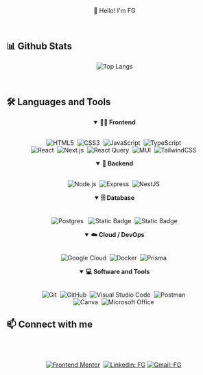 <p align="center">
👋 Hello! I'm FG
</p >

<br>
<h2 align="left">📊 Github Stats</h2>

<div align = "center">

![Top Langs](https://github-readme-stats.vercel.app/api/top-langs/?username=FG-ABC&theme=chartreuse-dark&hide_progress=true)

</div>
<br>

<div align = "center">

<h2 align = "left">🛠️ Languages and Tools</h2>

<details open>
<summary><b>🏄‍♂️ Frontend</b></summary>
<br>


![HTML5](https://img.shields.io/badge/-HTML5-E34F26?style=for-the-badge&logo=html5&logoColor=white)&nbsp;
![CSS3](https://img.shields.io/badge/-CSS3-1572B6?style=for-the-badge&logo=css3)&nbsp;
![JavaScript](https://img.shields.io/badge/Javascript-F7DF1E.svg?style=for-the-badge&logo=javascript&logoColor=black)&nbsp;
![TypeScript](https://img.shields.io/badge/typescript-%23007ACC.svg?style=for-the-badge&logo=typescript&logoColor=white)&nbsp;
<br>
![React](https://img.shields.io/badge/-React-%23404d59?style=for-the-badge&logo=react)&nbsp;
![Next.js](https://img.shields.io/badge/next.js-000000.svg?style=for-the-badge&logo=nextdotjs&logoColor=white)&nbsp;
![React Query](https://img.shields.io/badge/-react%20query-FF4154?style=for-the-badge&logo=reactquery&logoColor=white)&nbsp;
![MUI](https://img.shields.io/badge/MUI-007FFF?style=for-the-badge&logo=mui&logoColor=white)&nbsp;
![TailwindCSS](https://img.shields.io/badge/-Tailwind_CSS-38B2AC?style=for-the-badge&logo=tailwind-css&logoColor=white)&nbsp;
</details>

<details open>
<summary><b>🧰 Backend</b></summary>
<br>

![Node.js](https://img.shields.io/badge/node.js-339933.svg?style=for-the-badge&logo=nodedotjs&logoColor=white)&nbsp;
![Express](https://img.shields.io/badge/express-000000.svg?style=for-the-badge&logo=express&logoColor=white)&nbsp;
![NestJS](https://img.shields.io/badge/nestjs-E0234E.svg?style=for-the-badge&logo=nestjs&logoColor=white)&nbsp;

</details>

<details open>
<summary><b>🗄️ Database</b></summary>
<br>

![Postgres](https://img.shields.io/badge/POSTGRESQL-4169E1?style=for-the-badge&logo=postgresql&logoColor=FFFFFF)
&nbsp;
![Static Badge](https://img.shields.io/badge/FIREBASE-FFCA28?style=for-the-badge&logo=firebase&logoColor=000000)&nbsp;
![Static Badge](https://img.shields.io/badge/-Supabase-3FCF8E?style=for-the-badge&logo=supabase&logoColor=white)
</details>

<details open>
<summary><b>☁️ Cloud / DevOps</b></summary>
<br>

![Google Cloud](https://img.shields.io/badge/Google_Cloud-4285F4?style=for-the-badge&logo=google-cloud&logoColor=white)&nbsp;
![Docker](https://img.shields.io/badge/docker-%230db7ed.svg?style=for-the-badge&logo=docker&logoColor=white)&nbsp;
![Prisma](https://img.shields.io/badge/Prisma-3982CE?style=for-the-badge&logo=Prisma&logoColor=white)&nbsp;
</details>

<details open>
<summary><b>💻 Software and Tools</b></summary>
<br>

![Git](https://img.shields.io/badge/-Git-F05032?style=for-the-badge&logo=git&logoColor=white)&nbsp;
![GitHub](https://img.shields.io/badge/-GitHub-181717?style=for-the-badge&logo=github)&nbsp;
![Visual Studio Code](https://img.shields.io/badge/-VSCODE-007ACC?style=for-the-badge&&logo=visual-studio-code&logoColor=white)&nbsp;
![Postman](https://img.shields.io/badge/-Postman-FF6C37?style=for-the-badge&logo=postman&logoColor=white)&nbsp;
<br>
![Canva](https://img.shields.io/badge/-Canva-00C4CC?style=for-the-badge&logo=canva&logoColor=white)&nbsp;
![Microsoft Office](https://img.shields.io/badge/-MS%20Office-D83B01?style=for-the-badge&logo=microsoft-office&logoColor=white)&nbsp;

</details>

</div>

<h2>📫 Connect with me</h2>
<br />

<div align = "center">
    

[![Frontend Mentor](https://img.shields.io/badge/-Frontend%20Mentor-5F3DC4?style=for-the-badge&logo=FrontendMentor&logoColor=white&link=https://www.frontendmentor.io/profile/FG-ABC)](https://www.frontendmentor.io/profile/FG-ABC)&nbsp;
[![Linkedin: FG](https://img.shields.io/badge/-linkedin-blue?style=for-the-badge&logo=Linkedin&logoColor=white&link=https://www.linkedin.com/in/fgdhernandez/)](https://www.linkedin.com/in/fgdhernandez/)
[![Gmail: FG](https://img.shields.io/badge/-gmail-red?style=for-the-badge&logo=Gmail&logoColor=white&link=mailto:fghernandez108@gmail.com)](mailto:fghernandez108@gmail.com)&nbsp;  

</div>
